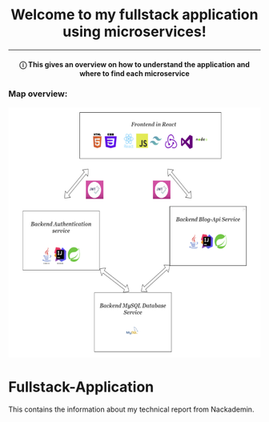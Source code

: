 <h1 align="center">Welcome to my fullstack application using microservices!</h1>
<hr>
<h4 align="center">ⓘ This gives an overview on how to understand the application and where to find each microservice</h4>

<h3>Map overview: </h3>
<a align="center"><img src="pictures/overview.png" alt="java" width="650" height="500"/> </a>

# Fullstack-Application
This contains the information about my technical report from Nackademin. 
